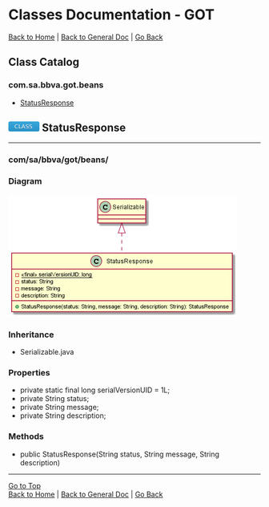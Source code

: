 # Classes Documentation - GOT

[Back to Home](/README.md) | [Back to General Doc](/docs/readme.md) | [Go Back](/docs/markdown/classes.md)

## Class Catalog
### com.sa.bbva.got.beans
* [StatusResponse](#markdown-header-statusresponse)

## ![class](../images/class.png "class") StatusResponse
---
### com/sa/bbva/got/beans/
### Diagram
![class](../diagrams/beans/StatusResponse.png "class")

### Inheritance
  * Serializable.java

### Properties
  * private static final long serialVersionUID = 1L;
  * private String status;
  * private String message;
  * private String description;

### Methods
  * public StatusResponse(String status, String message, String description)

---
[Go to Top](#markdown-header-classes-documentation-got)  
[Back to Home](/README.md) | [Back to General Doc](/docs/readme.md) | [Go Back](/docs/markdown/classes.md)
